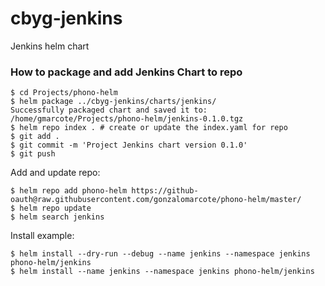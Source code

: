 # cbyg-jenkins
Jenkins helm chart

### How to package and add Jenkins Chart to repo
```
$ cd Projects/phono-helm
$ helm package ../cbyg-jenkins/charts/jenkins/
Successfully packaged chart and saved it to: /home/gmarcote/Projects/phono-helm/jenkins-0.1.0.tgz
$ helm repo index . # create or update the index.yaml for repo
$ git add .
$ git commit -m 'Project Jenkins chart version 0.1.0'
$ git push
```

Add and update repo:
```
$ helm repo add phono-helm https://github-oauth@raw.githubusercontent.com/gonzalomarcote/phono-helm/master/
$ helm repo update
$ helm search jenkins
```

Install example:
```
$ helm install --dry-run --debug --name jenkins --namespace jenkins phono-helm/jenkins
$ helm install --name jenkins --namespace jenkins phono-helm/jenkins

```

